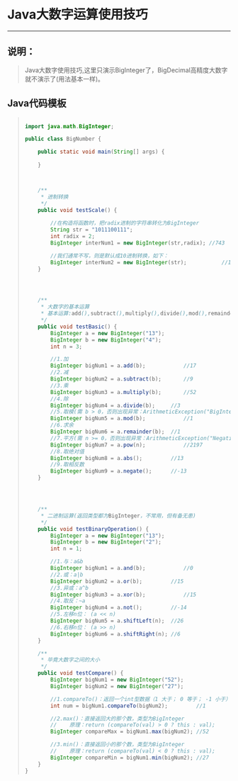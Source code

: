 # Java大数字运算使用技巧

---

## 说明：

> Java大数字使用技巧,这里只演示BigInteger了，BigDecimal高精度大数字就不演示了(用法基本一样)。

## Java代码模板

> ```java
> 
> import java.math.BigInteger;
> 
> public class BigNumber {
> 
>     public static void main(String[] args) {
>         
>     }
> 
> 
> 
>     /**
>      * 进制转换
>      */
>     public void testScale() {
>         
>         //在构造将函数时，把radix进制的字符串转化为BigInteger
>         String str = "1011100111";
>         int radix = 2;
>         BigInteger interNum1 = new BigInteger(str,radix);	//743
> 
>         //我们通常不写，则是默认成10进制转换，如下：
>         BigInteger interNum2 = new BigInteger(str);			//1011100111
>     }
> 
> 
> 
> 
>     /**
>      * 大数字的基本运算
>      * 基本运算:add(),subtract(),multiply(),divide(),mod(),remainder(),pow(),abs(),negate()
>      */
>     public void testBasic() {
>         BigInteger a = new BigInteger("13");
>         BigInteger b = new BigInteger("4");
>         int n = 3;
> 
>         //1.加
>         BigInteger bigNum1 = a.add(b);			//17
>         //2.减
>         BigInteger bigNum2 = a.subtract(b);		//9
>         //3.乘
>         BigInteger bigNum3 = a.multiply(b);		//52
>         //4.除
>         BigInteger bigNum4 = a.divide(b);		//3
>         //5.取模(需 b > 0，否则出现异常：ArithmeticException("BigInteger: modulus not positive"))
>         BigInteger bigNum5 = a.mod(b);			//1
>         //6.求余
>         BigInteger bigNum6 = a.remainder(b);	//1
>         //7.平方(需 n >= 0，否则出现异常：ArithmeticException("Negative exponent"))
>         BigInteger bigNum7 = a.pow(n);			//2197
>         //8.取绝对值
>         BigInteger bigNum8 = a.abs();			//13
>         //9.取相反数
>         BigInteger bigNum9 = a.negate();		//-13
>     }
> 
> 
> 
> 
>     /**
>      * 二进制运算(返回类型都为BigInteger，不常用，但有备无患)
>      */
>     public void testBinaryOperation() {
>         BigInteger a = new BigInteger("13");
>         BigInteger b = new BigInteger("2");
>         int n = 1;
> 
>         //1.与：a&b
>         BigInteger bigNum1 = a.and(b);			//0
>         //2.或：a|b
>         BigInteger bigNum2 = a.or(b);			//15
>         //3.异或：a^b
>         BigInteger bigNum3 = a.xor(b);			//15
>         //4.取反：~a
>         BigInteger bigNum4 = a.not();			//-14
>         //5.左移n位： (a << n)
>         BigInteger bigNum5 = a.shiftLeft(n);	//26
>         //6.右移n位： (a >> n)
>         BigInteger bigNum6 = a.shiftRight(n);	//6
>     }
> 
>     /**
>      * 毕竟大数字之间的大小
>      */
>     public void testCompare() {
>         BigInteger bigNum1 = new BigInteger("52");
>         BigInteger bigNum2 = new BigInteger("27");
> 
>         //1.compareTo()：返回一个int型数据（1 大于； 0 等于； -1 小于）
>         int num = bigNum1.compareTo(bigNum2);			//1
> 
>         //2.max()：直接返回大的那个数，类型为BigInteger
>         //	原理：return (compareTo(val) > 0 ? this : val);
>         BigInteger compareMax = bigNum1.max(bigNum2);	//52
> 
>         //3.min()：直接返回小的那个数，类型为BigInteger
>         //	原理：return (compareTo(val) < 0 ? this : val);
>         BigInteger compareMin = bigNum1.min(bigNum2);	//27
>     }
> }
> ```
>
> 